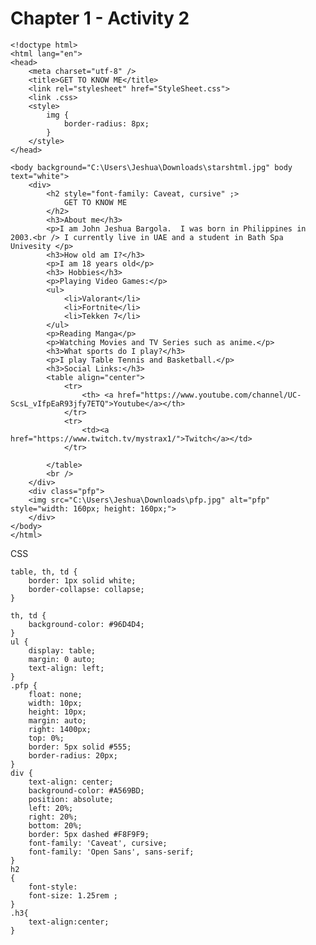 # Chapter 1 - Activity 2

    <!doctype html>
    <html lang="en">
    <head>
        <meta charset="utf-8" />
        <title>GET TO KNOW ME</title>
        <link rel="stylesheet" href="StyleSheet.css">
        <link .css>
        <style>
            img {
                border-radius: 8px;
            }
        </style>
    </head>

    <body background="C:\Users\Jeshua\Downloads\starshtml.jpg" body text="white">
        <div>
            <h2 style="font-family: Caveat, cursive" ;>
                GET TO KNOW ME
            </h2>
            <h3>About me</h3>
            <p>I am John Jeshua Bargola.  I was born in Philippines in 2003.<br /> I currently live in UAE and a student in Bath Spa Univesity </p>
            <h3>How old am I?</h3>
            <p>I am 18 years old</p>
            <h3> Hobbies</h3>
            <p>Playing Video Games:</p>
            <ul>
                <li>Valorant</li>
                <li>Fortnite</li>
                <li>Tekken 7</li>
            </ul>
            <p>Reading Manga</p>
            <p>Watching Movies and TV Series such as anime.</p>
            <h3>What sports do I play?</h3>
            <p>I play Table Tennis and Basketball.</p>
            <h3>Social Links:</h3>
            <table align="center">
                <tr>
                    <th> <a href="https://www.youtube.com/channel/UC-ScsL_vIfpEaR93jfy7ETQ">Youtube</a></th>
                </tr>
                <tr>
                    <td><a href="https://www.twitch.tv/mystrax1/">Twitch</a></td>
                </tr>

            </table>
            <br />
        </div>
        <div class="pfp">
        <img src="C:\Users\Jeshua\Downloads\pfp.jpg" alt="pfp" style="width: 160px; height: 160px;">
        </div>
    </body> 
    </html>


CSS

    table, th, td {
        border: 1px solid white;
        border-collapse: collapse;
    }

    th, td {
        background-color: #96D4D4;
    }
    ul {
        display: table;
        margin: 0 auto;
        text-align: left;
    }
    .pfp {
        float: none;
        width: 10px;
        height: 10px;
        margin: auto;
        right: 1400px;
        top: 0%;
        border: 5px solid #555;
        border-radius: 20px;
    }
    div {
        text-align: center;
        background-color: #A569BD;
        position: absolute;
        left: 20%;
        right: 20%;
        bottom: 20%;
        border: 5px dashed #F8F9F9;
        font-family: 'Caveat', cursive;
        font-family: 'Open Sans', sans-serif;
    }
    h2
    {
        font-style:
        font-size: 1.25rem ;
    }
    .h3{
        text-align:center;
    }

